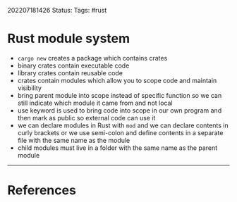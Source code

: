 202207181426
Status: 
Tags: #rust

# Rust module system

- `cargo new` creates a package which contains crates
- binary crates contain executable code
- library crates contain reusable code
- crates contain modules which allow you to scope code and maintain visibility
- bring parent module into scope instead of specific function so we can still indicate which module it came from and not local
- use keyword is used to bring code into scope in our own program and then mark as public so external code can use it
- we can declare modules in Rust with `mod` and we can declare contents in curly brackets or we use semi-colon and define contents in a separate file with the same name as the module
- child modules must live in a folder with the same name as the parent module






---
# References

